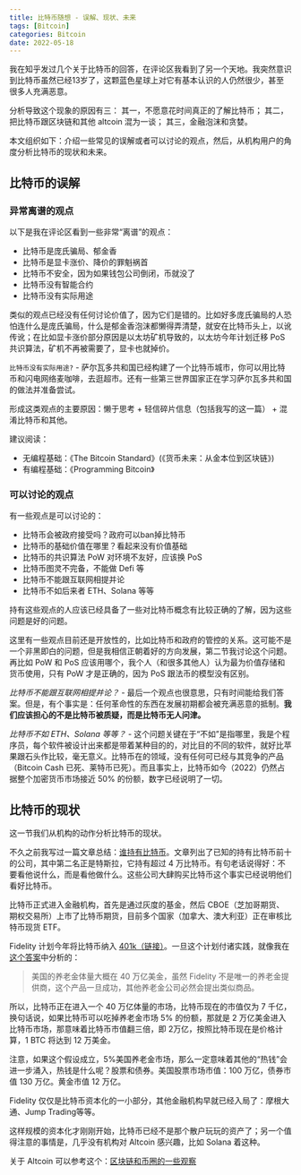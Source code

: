 ```yaml
---
title: 比特币随想 - 误解、现状、未来
tags: [Bitcoin]
categories: Bitcoin
date: 2022-05-18
---
```


我在知乎发过几个关于比特币的回答，在评论区我看到了另一个天地。我突然意识到比特币虽然已经13岁了，这颗蓝色星球上对它有基本认识的人仍然很少，甚至很多人充满恶意。

分析导致这个现象的原因有三：
其一，不愿意花时间真正的了解比特币；
其二，把比特币跟区块链和其他 altcoin 混为一谈；
其三，金融泡沫和贪婪。

本文组织如下：介绍一些常见的误解或者可以讨论的观点，然后，从机构用户的角度分析比特币的现状和未来。

## 比特币的误解

### 异常离谱的观点

以下是我在评论区看到一些非常“离谱”的观点：

- 比特币是庞氏骗局、郁金香
- 比特币是显卡涨价、降价的罪魁祸首
- 比特币不安全，因为如果钱包公司倒闭，币就没了
- 比特币没有智能合约
- 比特币没有实际用途

类似的观点已经没有任何讨论价值了，因为它们是错的。比如好多庞氏骗局的人恐怕连什么是庞氏骗局，什么是郁金香泡沫都懒得弄清楚，就安在比特币头上，以讹传讹；在比如显卡涨价部分原因是以太坊矿机导致的，以太坊今年计划迁移 PoS 共识算法，矿机不再被需要了，显卡也就掉价。

`比特币没有实际用途?` - 萨尔瓦多共和国已经构建了一个比特币城市，你可以用比特币和闪电网络麦咖啡，去逛超市。还有一些第三世界国家正在学习萨尔瓦多共和国的做法并准备尝试。

形成这类观点的主要原因：懒于思考 + 轻信碎片信息（包括我写的这一篇） + 混淆比特币和其他。

建议阅读：

- 无编程基础：《The Bitcoin Standard》(《货币未来：从金本位到区块链》)
- 有编程基础：《Programming Bitcoin》

### 可以讨论的观点

有一些观点是可以讨论的：

- 比特币会被政府接受吗？政府可以ban掉比特币
- 比特币的基础价值在哪里？看起来没有价值基础
- 比特币的共识算法 PoW 对环境不友好，应该换 PoS
- 比特币图灵不完备，不能做 Defi 等
- 比特币不能跟互联网相提并论
- 比特币不如后来者 ETH、Solana 等等

持有这些观点的人应该已经具备了一些对比特币概念有比较正确的了解，因为这些问题是好的问题。

这里有一些观点目前还是开放性的，比如比特币和政府的管控的关系。这可能不是一个非黑即白的问题，但是我相信正朝着好的方向发展，第二节我讨论这个问题。再比如 PoW 和 PoS 应该用哪个，我个人（和很多其他人）认为最为价值存储和货币使用，只有 PoW 才是正确的，因为 PoS 跟法币的模型没有区别。

*比特币不能跟互联网相提并论？* - 最后一个观点也很意思，只有时间能给我们答案。但是，有个事实是：任何革命性的东西在发展初期都会被充满恶意的抵制。**我们应该担心的不是比特币被质疑，而是比特币无人问津。**

*比特币不如 ETH、Solana 等等？* - 这个问题关键在于“不如”是指哪里，我是个程序员，每个软件被设计出来都是带着某种目的的，对比目的不同的软件，就好比苹果跟石头作比较，毫无意义。比特币在的领域，没有任何可已经与其竞争的产品（Bitcoin Cash 已死、莱特币已死）。而且事实上，比特币如今（2022）仍然占据整个加密货币市场接近 50% 的份额，数字已经说明了一切。

## 比特币的现状

这一节我们从机构的动作分析比特币的现状。

不久之前我写过一篇文章总结：[谁持有比特币](https://wangzhe3224.github.io/2022/03/06/who_has_bitcoin/)。文章列出了已知的持有比特币前十的公司，其中第二名正是特斯拉，它持有超过 4 万比特币。有句老话说得好：不要看他说什么，而是看他做什么。这些公司大肆购买比特币这个事实已经说明他们看好比特币。

比特币正式进入金融机构，首先是通过灰度的基金，然后 CBOE（芝加哥期货、期权交易所）上市了比特币期货，目前多个国家（加拿大、澳大利亚）正在审核比特币现货 ETF。

Fidelity 计划今年将比特币纳入 [401k（链接）](https://edition.cnn.com/2022/04/26/success/fidelity-bitcoin-401k/index.html)。一旦这个计划付诸实践，就像我在[这个答案](https://www.zhihu.com/question/530592159/answer/2464782937)中分析的：

> 美国的养老金体量大概在 40 万亿美金，虽然 Fidelity 不是唯一的养老金提供商，这个产品一旦成功，其他养老金公司必然会提出类似商品。

所以，比特币正在进入一个 40 万亿体量的市场，比特币现在的市值仅为 7 千亿，换句话说，如果比特币可以吃掉养老金市场 5% 的份额，那就是 2 万亿美金进入比特币市场，那意味着比特币市值翻三倍，即 2万亿，按照比特币现在是价格计算，1 BTC 将达到 12 万美金。

注意，如果这个假设成立，5%美国养老金市场，那么一定意味着其他的“热钱”会进一步涌入，热钱是什么呢？股票和债券。美国股票市场市值：100 万亿，债券市值 130 万亿。黄金市值 12 万亿。

Fidelity 仅仅是比特币资本化的一小部分，其他金融机构早就已经入局了：摩根大通、Jump Trading等等。

这样规模的资本化才刚刚开始，比特币已经不是那个散户玩玩的资产了；另一个值得注意的事情是，几乎没有机构对 Altcoin 感兴趣，比如 Solana 着这种。

关于 Altcoin 可以参考这个：[区块链和币圈的一些观察](https://zhuanlan.zhihu.com/p/452488138)
